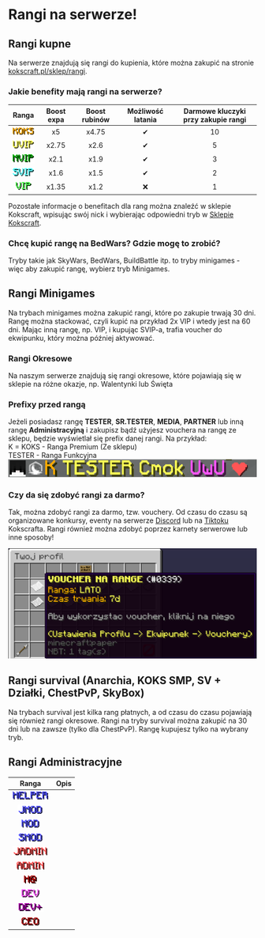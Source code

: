 # Rangi na serwerze!

## Rangi kupne
Na serwerze znajdują się rangi do kupienia, które można zakupić na stronie [kokscraft.pl/sklep/rangi](https://kokscraft.pl/sklep/rangi/).

### Jakie benefity mają rangi na serwerze?

|            **Ranga**            | **Boost expa** | **Boost rubinów** | **Możliwość latania** | **Darmowe kluczyki przy zakupie rangi** |
|:-------------------------------:|:--------------:|:-----------------:|:---------------------:|:---------------------------------------:|
| ![koks](/assets/ranks/koks.png) |       x5       |       x4.75       |           ✔           |                   10                    |
| ![uvip](/assets/ranks/uvip.png) |      x2.75     |       x2.6        |           ✔           |                    5                    |
| ![mvip](/assets/ranks/mvip.png) |      x2.1      |       x1.9        |           ✔           |                    3                    |
| ![svip](/assets/ranks/svip.png) |      x1.6      |       x1.5        |           ✔           |                    2                    |
| ![vip](/assets/ranks/vip.png)   |      x1.35     |       x1.2        |           ❌           |                    1                    |
Pozostałe informacje o benefitach dla rang można znaleźć w sklepie Kokscraft, wpisując swój nick i wybierając odpowiedni tryb w [Sklepie Kokscraft](https://kokscraft.pl/login).

### Chcę kupić rangę na BedWars? Gdzie mogę to zrobić?
Tryby takie jak SkyWars, BedWars, BuildBattle itp. to tryby minigames - więc aby zakupić rangę, wybierz tryb Minigames.

## Rangi Minigames
Na trybach minigames można zakupić rangi, które po zakupie trwają 30 dni. Rangę można stackować, czyli kupić na przykład 2x VIP i wtedy jest na 60 dni. Mając inną rangę, np. VIP, i kupując SVIP-a, trafia voucher do ekwipunku, który można później aktywować.

### Rangi Okresowe
Na naszym serwerze znajdują się rangi okresowe, które pojawiają się w sklepie na różne okazje, np. Walentynki lub Święta

### Prefixy przed rangą
Jeżeli posiadasz rangę **TESTER**, **SR.TESTER**, **MEDIA**, **PARTNER** lub inną rangę **Administracyjną** i zakupisz bądź użyjesz vouchera na rangę ze sklepu, będzie wyświetlał się prefix danej rangi. Na przykład:  
K = KOKS - Ranga Premium (Ze sklepu)  
TESTER - Ranga Funkcyjna  
![ranga](/assets/ranks/ranga.png)

### Czy da się zdobyć rangi za darmo?
Tak, można zdobyć rangi za darmo, tzw. vouchery. Od czasu do czasu są organizowane konkursy, eventy na serwerze [Discord](https://discord.com/invite/kokscraft) lub na [Tiktoku](https://tiktok.com/@kokscraftpl) Kokscrafta. Rangi również można zdobyć poprzez karnety serwerowe lub inne sposoby!

![voucher](/assets/ranks/voucher.png)

## Rangi survival (Anarchia, KOKS SMP, SV + Działki, ChestPvP, SkyBox)
Na trybach survival jest kilka rang płatnych, a od czasu do czasu pojawiają się również rangi okresowe. Rangi na tryby survival można zakupić na 30 dni lub na zawsze (tylko dla ChestPvP). Rangę kupujesz tylko na wybrany tryb.
    
## Rangi Administracyjne

|              **Ranga**              | **Opis** |
|:-----------------------------------:|:--------:|
| ![helper](/assets/ranks/helper.png) |          | 
|   ![jmod](/assets/ranks/jmod.png)   |          |
|    ![mod](/assets/ranks/mod.png)    |          |
|   ![smod](/assets/ranks/smod.png)   |          |
| ![jadmin](/assets/ranks/jadmin.png) |          |
|  ![admin](/assets/ranks/admin.png)  |          |
| ![h@](/assets/ranks/headadmin.png)  |          |
|    ![dev](/assets/ranks/dev.png)    |          |
| ![dev+](/assets/ranks/devplus.png)  |          |
|    ![ceo](/assets/ranks/ceo.png)    |          |